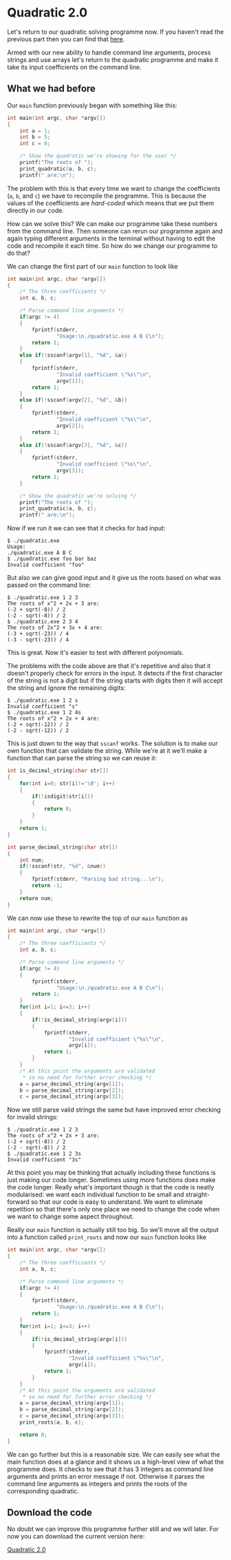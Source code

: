 Quadratic 2.0
=============

Let's return to our quadratic solving programme now. If you haven't read the
previous part then you can find that [here](quadratic1.html).

Armed with our new ability to handle command line arguments, process strings
and use arrays let's return to the quadratic programme and make it take its
input coefficients on the command line.

What we had before
------------------

Our `main` function previously began with something like this:

``` C
int main(int argc, char *argv[])
{
    int a = 1;
    int b = 5;
    int c = 6;

    /* Show the quadratic we're showing for the user */
    printf("The roots of ");
    print_quadratic(a, b, c);
    printf(" are:\n");
```

The problem with this is that every time we want to change the coefficients
(`a`, `b`, and `c`) we have to recompile the programme. This is because the
values of the coefficients are *hard-coded* which means that we put them
directly in our code.

How can we solve this? We can make our programme take these numbers from the
command line. Then someone can rerun our programme again and again typing
different arguments in the terminal without having to edit the code and
recompile it each time. So how do we change our programme to do that?

We can change the first part of our `main` function to look like

``` C
int main(int argc, char *argv[])
{
    /* The three coefficients */
    int a, b, c;

    /* Parse command line arguments */
    if(argc != 4)
    {
        fprintf(stderr,
                "Usage:\n./quadratic.exe A B C\n");
        return 1;
    }
    else if(!sscanf(argv[1], "%d", &a))
    {
        fprintf(stderr,
                "Invalid coefficient \"%s\"\n",
                argv[1]);
        return 1;
    }
    else if(!sscanf(argv[2], "%d", &b))
    {
        fprintf(stderr,
                "Invalid coefficient \"%s\"\n",
                argv[2]);
        return 1;
    }
    else if(!sscanf(argv[3], "%d", &c))
    {
        fprintf(stderr,
                "Invalid coefficient \"%s\"\n",
                argv[3]);
        return 1;
    }

    /* Show the quadratic we're solving */
    printf("The roots of ");
    print_quadratic(a, b, c);
    printf(" are:\n");
```

Now if we run it we can see that it checks for bad input:

```
$ ./quadratic.exe
Usage:
./quadratic.exe A B C
$ ./quadratic.exe foo bar baz
Invalid coefficient "foo"
```

But also we can give good input and it give us the roots based on what was
passed on the command line:

```
$ ./quadratic.exe 1 2 3
The roots of x^2 + 2x + 3 are:
(-2 + sqrt(-8)) / 2
(-2 - sqrt(-8)) / 2
$ ./quadratic.exe 2 3 4
The roots of 2x^2 + 3x + 4 are:
(-3 + sqrt(-23)) / 4
(-3 - sqrt(-23)) / 4
```

This is great. Now it's easier to test with different polynomials.

The problems with the code above are that it's repetitive and also that it
doesn't properly check for errors in the input. It detects if the first
character of the string is not a digit but if the string starts with digits
then it will accept the string and ignore the remaining digits:

```
$ ./quadratic.exe 1 2 s
Invalid coefficient "s"
$ ./quadratic.exe 1 2 4s
The roots of x^2 + 2x + 4 are:
(-2 + sqrt(-12)) / 2
(-2 - sqrt(-12)) / 2
```

This is just down to the way that `sscanf` works. The solution is to make our
own function that can validate the string. While we're at it we'll make a
function that can parse the string so we can reuse it:

``` C
int is_decimal_string(char str[])
{
    for(int i=0; str[i]!='\0'; i++)
    {
        if(!isdigit(str[i]))
        {
            return 0;
        }
    }
    return 1;
}

int parse_decimal_string(char str[])
{
    int num;
    if(!sscanf(str, "%d", &num))
    {
        fprintf(stderr, "Parsing bad string...\n");
        return -1;
    }
    return num;
}
```

We can now use these to rewrite the top of our `main` function as

``` C
int main(int argc, char *argv[])
{
    /* The three coefficients */
    int a, b, c;

    /* Parse command line arguments */
    if(argc != 4)
    {
        fprintf(stderr,
                "Usage:\n./quadratic.exe A B C\n");
        return 1;
    }
    for(int i=1; i<=3; i++)
    {
        if(!is_decimal_string(argv[i]))
        {
            fprintf(stderr,
                    "Invalid coefficient \"%s\"\n",
                    argv[i]);
            return 1;
        }
    }
    /* At this point the arguments are validated
     * so no need for further error checking */
    a = parse_decimal_string(argv[1]);
    b = parse_decimal_string(argv[2]);
    c = parse_decimal_string(argv[3]);
```

Now we still parse valid strings the same but have improved error checking for
invalid strings:

```
$ ./quadratic.exe 1 2 3
The roots of x^2 + 2x + 3 are:
(-2 + sqrt(-8)) / 2
(-2 - sqrt(-8)) / 2
$ ./quadratic.exe 1 2 3s
Invalid coefficient "3s"
```

At this point you may be thinking that actually including these functions is
just making our code longer. Sometimes using more functions does make the code
longer. Really what's important though is that the code is neatly modularised:
we want each individual function to be small and straight-forward so that our
code is easy to understand. We want to eliminate repetition so that there's
only one place we need to change the code when we want to change some aspect
throughout.

Really our `main` function is actually still too big. So we'll move all the
output into a function called `print_roots` and now our `main` function looks
like

``` C
int main(int argc, char *argv[])
{
    /* The three coefficients */
    int a, b, c;

    /* Parse command line arguments */
    if(argc != 4)
    {
        fprintf(stderr,
                "Usage:\n./quadratic.exe A B C\n");
        return 1;
    }
    for(int i=1; i<=3; i++)
    {
        if(!is_decimal_string(argv[i]))
        {
            fprintf(stderr,
                    "Invalid coefficient \"%s\"\n",
                    argv[i]);
            return 1;
        }
    }
    /* At this point the arguments are validated
     * so no need for further error checking */
    a = parse_decimal_string(argv[1]);
    b = parse_decimal_string(argv[2]);
    c = parse_decimal_string(argv[3]);
    print_roots(a, b, c);

    return 0;
}
```

We can go further but this is a reasonable size. We can easily see what the
main function does at a glance and it shows us a high-level view of what the
programme does. It checks to see that it has 3 integers as command line
arguments and prints an error message if not. Otherwise it parses the command
line arguments as integers and prints the roots of the corresponding
quadratic.

Download the code
-----------------

No doubt we can improve this programme further still and we will later. For
now you can download the current version here:

[Quadratic 2.0](quadratic-2.0.zip)
